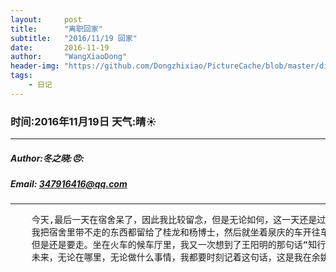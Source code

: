 ```yaml
---
layout:     post
title:      "离职回家"
subtitle:   "2016/11/19 回家"
date:       2016-11-19
author:     "WangXiaoDong"
header-img: "https://github.com/Dongzhixiao/PictureCache/blob/master/diaryPic/20161119.jpg?raw=true"
tags:
    - 日记
---
```


### 时间:2016年11月19日 天气:晴:sunny:
-----
#####   Author:冬之晓::angry::
#####   Email: 347916416@qq.com
----------

<pre>
    今天,最后一天在宿舍呆了，因此我比较留念，但是无论如何，这一天还是过得很快，终于到了下午快要走的时间了。
    我把宿舍里带不走的东西都留给了桂龙和杨博士，然后就坐着泉庆的车开往车站去了，真的很不舍在余姚交的这些朋友，
    但是还是要走。坐在火车的候车厅里，我又一次想到了王阳明的那句话“知行合一，德行天下”。想到这里，就感到内心平静了一点，
    未来，无论在哪里，无论做什么事情，我都要时刻记着这句话，这是我在余姚的最大收获。
</pre>
